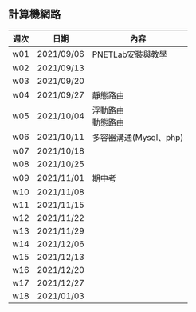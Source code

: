 ## 計算機網路
週次 | 日期 | 內容
----|------|-------
w01 | 2021/09/06 | PNETLab安裝與教學
w02 | 2021/09/13 | 
w03 | 2021/09/20 | 
w04 | 2021/09/27 | 靜態路由
w05 | 2021/10/04 | 浮動路由<br>動態路由 
w06 | 2021/10/11 | 多容器溝通(Mysql、php)
w07 | 2021/10/18 | 
w08 | 2021/10/25 | 
w09 | 2021/11/01 | 期中考
w10 | 2021/11/08 | 
w11 | 2021/11/15 | 
w12 | 2021/11/22 | 
w13 | 2021/11/29 | 
w14 | 2021/12/06 | 
w15 | 2021/12/13 | 
w16 | 2021/12/20 | 
w17 | 2021/12/27 | 
w18 | 2021/01/03 | 